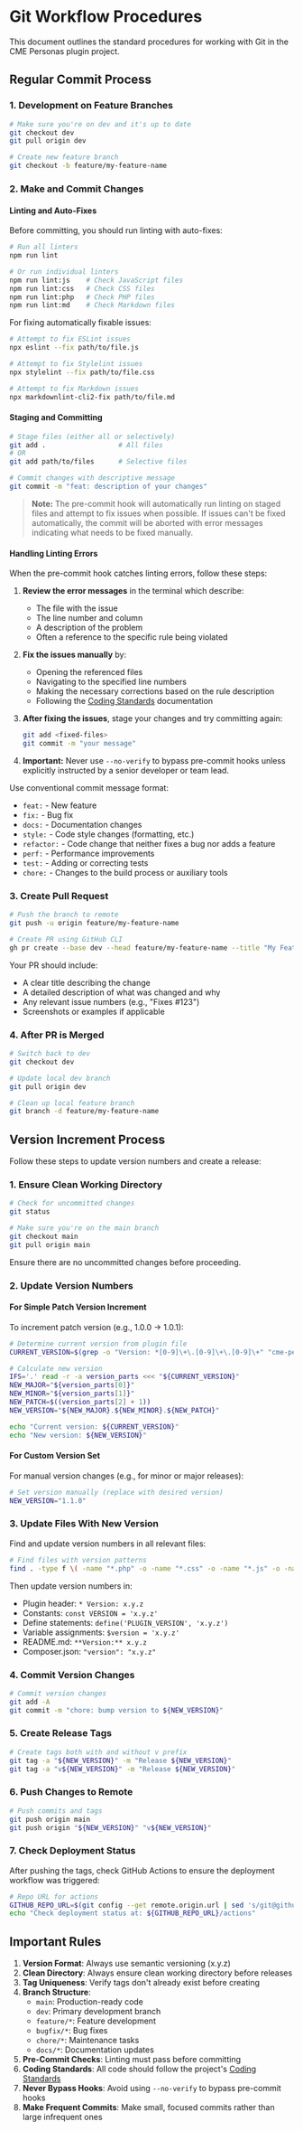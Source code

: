 # Git Workflow Procedures

This document outlines the standard procedures for working with Git in the CME Personas plugin project.

## Regular Commit Process

### 1. Development on Feature Branches

```bash
# Make sure you're on dev and it's up to date
git checkout dev
git pull origin dev

# Create new feature branch
git checkout -b feature/my-feature-name
```

### 2. Make and Commit Changes

#### Linting and Auto-Fixes

Before committing, you should run linting with auto-fixes:

```bash
# Run all linters
npm run lint

# Or run individual linters
npm run lint:js    # Check JavaScript files
npm run lint:css   # Check CSS files
npm run lint:php   # Check PHP files
npm run lint:md    # Check Markdown files
```

For fixing automatically fixable issues:

```bash
# Attempt to fix ESLint issues
npx eslint --fix path/to/file.js

# Attempt to fix Stylelint issues
npx stylelint --fix path/to/file.css

# Attempt to fix Markdown issues
npx markdownlint-cli2-fix path/to/file.md
```

#### Staging and Committing

```bash
# Stage files (either all or selectively)
git add .                  # All files
# OR
git add path/to/files      # Selective files

# Commit changes with descriptive message
git commit -m "feat: description of your changes"
```

> **Note:** The pre-commit hook will automatically run linting on staged files and attempt to fix issues when possible. If issues can't be fixed automatically, the commit will be aborted with error messages indicating what needs to be fixed manually.

#### Handling Linting Errors

When the pre-commit hook catches linting errors, follow these steps:

1. **Review the error messages** in the terminal which describe:
   - The file with the issue
   - The line number and column
   - A description of the problem
   - Often a reference to the specific rule being violated

2. **Fix the issues manually** by:
   - Opening the referenced files
   - Navigating to the specified line numbers
   - Making the necessary corrections based on the rule description
   - Following the [Coding Standards](CODING_STANDARDS.md) documentation

3. **After fixing the issues**, stage your changes and try committing again:

   ```bash
   git add <fixed-files>
   git commit -m "your message"
   ```

4. **Important:** Never use `--no-verify` to bypass pre-commit hooks unless explicitly instructed by a senior developer or team lead.

Use conventional commit message format:

- `feat:` - New feature
- `fix:` - Bug fix
- `docs:` - Documentation changes
- `style:` - Code style changes (formatting, etc.)
- `refactor:` - Code change that neither fixes a bug nor adds a feature
- `perf:` - Performance improvements
- `test:` - Adding or correcting tests
- `chore:` - Changes to the build process or auxiliary tools

### 3. Create Pull Request

```bash
# Push the branch to remote
git push -u origin feature/my-feature-name

# Create PR using GitHub CLI
gh pr create --base dev --head feature/my-feature-name --title "My Feature Title" --body "Description of your changes"
```

Your PR should include:
- A clear title describing the change
- A detailed description of what was changed and why
- Any relevant issue numbers (e.g., "Fixes #123")
- Screenshots or examples if applicable

### 4. After PR is Merged

```bash
# Switch back to dev
git checkout dev

# Update local dev branch
git pull origin dev

# Clean up local feature branch
git branch -d feature/my-feature-name
```

## Version Increment Process

Follow these steps to update version numbers and create a release:

### 1. Ensure Clean Working Directory

```bash
# Check for uncommitted changes
git status

# Make sure you're on the main branch
git checkout main
git pull origin main
```

Ensure there are no uncommitted changes before proceeding.

### 2. Update Version Numbers

#### For Simple Patch Version Increment

To increment patch version (e.g., 1.0.0 → 1.0.1):

```bash
# Determine current version from plugin file
CURRENT_VERSION=$(grep -o "Version: *[0-9]\+\.[0-9]\+\.[0-9]\+" "cme-personas.php" | grep -o "[0-9]\+\.[0-9]\+\.[0-9]\+")

# Calculate new version
IFS='.' read -r -a version_parts <<< "${CURRENT_VERSION}"
NEW_MAJOR="${version_parts[0]}"
NEW_MINOR="${version_parts[1]}"
NEW_PATCH=$((version_parts[2] + 1))
NEW_VERSION="${NEW_MAJOR}.${NEW_MINOR}.${NEW_PATCH}"

echo "Current version: ${CURRENT_VERSION}"
echo "New version: ${NEW_VERSION}"
```

#### For Custom Version Set

For manual version changes (e.g., for minor or major releases):

```bash
# Set version manually (replace with desired version)
NEW_VERSION="1.1.0"
```

### 3. Update Files With New Version

Find and update version numbers in all relevant files:

```bash
# Find files with version patterns
find . -type f \( -name "*.php" -o -name "*.css" -o -name "*.js" -o -name "*.json" -o -name "*.txt" -o -name "*.md" \) -not -path "*/node_modules/*" -not -path "*/vendor/*" -not -path "*/.git/*" -exec grep -l "[0-9]\+\.[0-9]\+\.[0-9]\+" {} \;
```

Then update version numbers in:

- Plugin header: `* Version: x.y.z`
- Constants: `const VERSION = 'x.y.z'`
- Define statements: `define('PLUGIN_VERSION', 'x.y.z')`
- Variable assignments: `$version = 'x.y.z'`
- README.md: `**Version:** x.y.z`
- Composer.json: `"version": "x.y.z"`

### 4. Commit Version Changes

```bash
# Commit version changes
git add -A
git commit -m "chore: bump version to ${NEW_VERSION}"
```

### 5. Create Release Tags

```bash
# Create tags both with and without v prefix
git tag -a "${NEW_VERSION}" -m "Release ${NEW_VERSION}"
git tag -a "v${NEW_VERSION}" -m "Release ${NEW_VERSION}"
```

### 6. Push Changes to Remote

```bash
# Push commits and tags
git push origin main
git push origin "${NEW_VERSION}" "v${NEW_VERSION}"
```

### 7. Check Deployment Status

After pushing the tags, check GitHub Actions to ensure the deployment workflow was triggered:

```bash
# Repo URL for actions
GITHUB_REPO_URL=$(git config --get remote.origin.url | sed 's/git@github.com:/https:\/\/github.com\//' | sed 's/\.git$//')
echo "Check deployment status at: ${GITHUB_REPO_URL}/actions"
```

## Important Rules

1. **Version Format**: Always use semantic versioning (x.y.z)
2. **Clean Directory**: Always ensure clean working directory before releases
3. **Tag Uniqueness**: Verify tags don't already exist before creating
4. **Branch Structure**:
   - `main`: Production-ready code
   - `dev`: Primary development branch
   - `feature/*`: Feature development
   - `bugfix/*`: Bug fixes
   - `chore/*`: Maintenance tasks
   - `docs/*`: Documentation updates
5. **Pre-Commit Checks**: Linting must pass before committing
6. **Coding Standards**: All code should follow the project's [Coding Standards](CODING_STANDARDS.md)
7. **Never Bypass Hooks**: Avoid using `--no-verify` to bypass pre-commit hooks
8. **Make Frequent Commits**: Make small, focused commits rather than large infrequent ones
